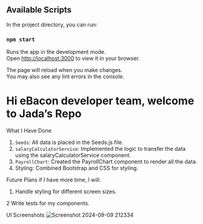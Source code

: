 ## Available Scripts

In the project directory, you can run:

### `npm start`

Runs the app in the development mode.\
Open [http://localhost:3000](http://localhost:3000) to view it in your browser.

The page will reload when you make changes.\
You may also see any lint errors in the console.

# Hi eBacon developer team, welcome to Jada’s Repo 

What I Have Done 
1. `Seeds`: All data is placed in the Seeds.js file.
2. `salaryCalculatorService`: Implemented the logic to transfer the data using the salaryCalculatorService  component.
3. `PayrollChart`: Created the PayrollChart  component to render all the data.
4. Styling: Combined Bootstrap and CSS for styling.
   
Future Plans if I have more time, I will:

1. Handle styling for different screen sizes.

2 Write tests for my components.

UI Screenshots
![Screenshot 2024-09-09 212334](https://github.com/user-attachments/assets/7d2d712a-072c-4ae6-b398-3894f34d2f84)
